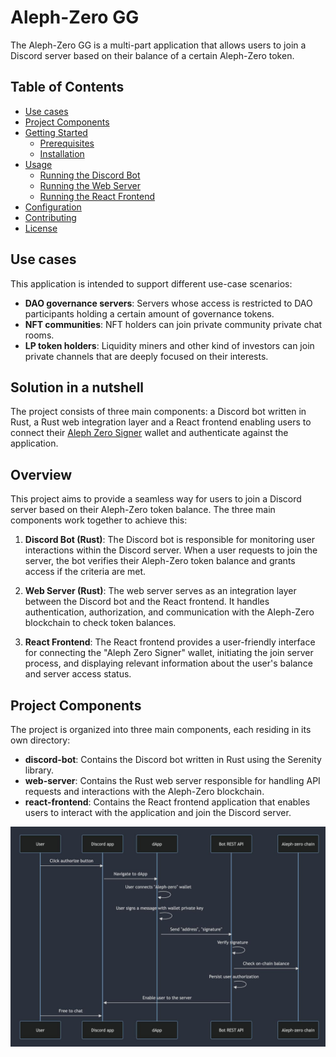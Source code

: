 # Aleph-Zero GG

The Aleph-Zero GG is a multi-part application that allows users to join a Discord server based on their balance of a certain Aleph-Zero token.

## Table of Contents

- [Use cases](#use-cases)
- [Project Components](#project-components)
- [Getting Started](#getting-started)
  - [Prerequisites](#prerequisites)
  - [Installation](#installation)
- [Usage](#usage)
  - [Running the Discord Bot](#running-the-discord-bot)
  - [Running the Web Server](#running-the-web-server)
  - [Running the React Frontend](#running-the-react-frontend)
- [Configuration](#configuration)
- [Contributing](#contributing)
- [License](#license)

## Use cases

This application is intended to support different use-case scenarios:

- **DAO governance servers**: Servers whose access is restricted to DAO participants holding a certain amount of governance tokens.
- **NFT communities**: NFT holders can join private community private chat rooms.
- **LP token holders**: Liquidity miners and other kind of investors can join private channels that are deeply focused on their interests.

## Solution in a nutshell

The project consists of three main components: a Discord bot written in Rust, a Rust web integration layer and a React frontend enabling users to connect their [Aleph Zero Signer](https://alephzero.org/signer) wallet and authenticate against the application.

## Overview

This project aims to provide a seamless way for users to join a Discord server based on their Aleph-Zero token balance. The three main components work together to achieve this:

1. **Discord Bot (Rust)**: The Discord bot is responsible for monitoring user interactions within the Discord server. When a user requests to join the server, the bot verifies their Aleph-Zero token balance and grants access if the criteria are met.

2. **Web Server (Rust)**: The web server serves as an integration layer between the Discord bot and the React frontend. It handles authentication, authorization, and communication with the Aleph-Zero blockchain to check token balances.

3. **React Frontend**: The React frontend provides a user-friendly interface for connecting the "Aleph Zero Signer" wallet, initiating the join server process, and displaying relevant information about the user's balance and server access status.

## Project Components

The project is organized into three main components, each residing in its own directory:

- **discord-bot**: Contains the Discord bot written in Rust using the Serenity library.
- **web-server**: Contains the Rust web server responsible for handling API requests and interactions with the Aleph-Zero blockchain.
- **react-frontend**: Contains the React frontend application that enables users to interact with the application and join the Discord server.

![Sequence diagram](./docs/flow.jpg)
